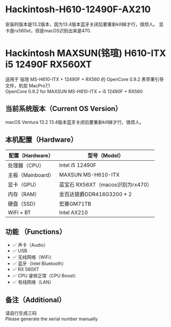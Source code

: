 # Hackintosh-H610-12490F-AX210

安装的版本是13.2版本，因为13.4版本蓝牙关闭后要重新kill掉才行，很烦人。
显卡是rx560xt，但是macOS识别出来是470.

# Hackintosh MAXSUN(铭瑄) H610-ITX i5 12490F RX560XT
适用于 铭瑄 MS-H610-ITX + 12490F + RX560 的 OpenCore 0.9.2 黑苹果引导文件，机型 MacPro7,1  
OpenCore 0.9.2 for MAXSUN MS-H610-ITX + i5 12490F + RX560  

## 当前系统版本（Current OS Version）
macOS Ventura  13.2
13.4版本蓝牙关闭后要重新kill掉才行，很烦人。

## 本机配置（Hardware）
|  配置（Hardware）   | 型号（Model）  |
|  ---- | ----  |
| 处理器（CPU） | Intel i5 12490F |
| 主板（Mainboard） | MAXSUN MS-H610-ITX |
| 显卡（GPU）| 蓝宝石 RX56XT（macos识别为rx470） |
| 内存（RAM）| 金百达银爵DDR416G3200 * 2 |
| 硬盘（SSD）| 宏基GM71TB |
| WiFi + BT | Intel AX210 |

## 功能 （Functions）
* ✅ 声卡（Audio） 
* ✅ USB
* ✅ 无线网络（WiFi）
* ✅ 蓝牙（Intel Bluetooth）
* ✅ RX 560XT
* ✅ CPU 睿频正常（CPU Boost）
* ✅ 有线网络（LAN）


## 备注（Additional）
请自行生成三码  
Please generate the serial number manually  
